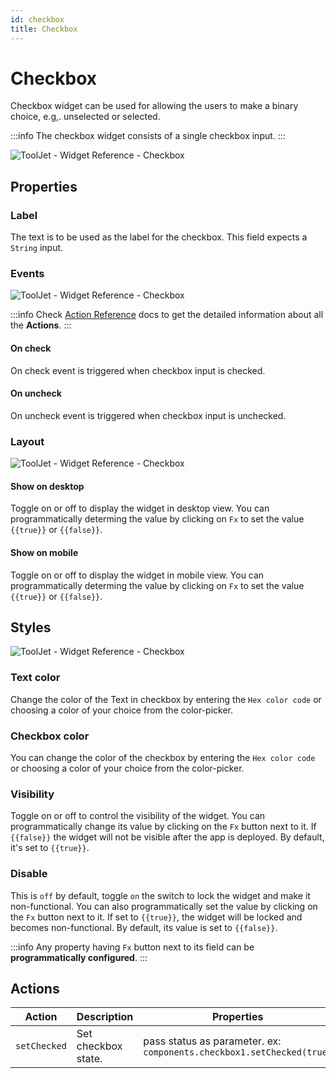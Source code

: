 ```yaml
---
id: checkbox
title: Checkbox
---
```

# Checkbox

Checkbox widget can be used for allowing the users to make a binary choice, e.g,. unselected or selected.

:::info
The checkbox widget consists of a single checkbox input.
:::

<div style={{textAlign: 'center'}}>

![ToolJet - Widget Reference - Checkbox](/img/widgets/checkbox/checkbox.gif)

</div>

## Properties

### Label

The text is to be used as the label for the checkbox. This field expects a `String` input.

### Events

<div style={{textAlign: 'center'}}>

![ToolJet - Widget Reference - Checkbox](/img/widgets/checkbox/events.png)

</div>

:::info
Check [Action Reference](/docs/actions/show-alert) docs to get the detailed information about all the **Actions**.
:::
#### On check

On check event is triggered when checkbox input is checked.
#### On uncheck

On uncheck event is triggered when checkbox input is unchecked.

### Layout

<div style={{textAlign: 'center'}}>

![ToolJet - Widget Reference - Checkbox](/img/widgets/checkbox/layout.png)

</div>

#### Show on desktop

Toggle on or off to display the widget in desktop view. You can programmatically determing the value by clicking on `Fx` to set the value `{{true}}` or `{{false}}`.
#### Show on mobile

Toggle on or off to display the widget in mobile view. You can programmatically determing the value by clicking on `Fx` to set the value `{{true}}` or `{{false}}`.

## Styles

<div style={{textAlign: 'center'}}>

![ToolJet - Widget Reference - Checkbox](/img/widgets/checkbox/styles.png)

</div>

### Text color

Change the color of the Text in checkbox by entering the `Hex color code` or choosing a color of your choice from the color-picker. 

### Checkbox color

You can change the color of the checkbox by entering the `Hex color code` or choosing a color of your choice from the color-picker.

### Visibility

Toggle on or off to control the visibility of the widget. You can programmatically change its value by clicking on the `Fx` button next to it. If `{{false}}` the widget will not be visible after the app is deployed. By default, it's set to `{{true}}`.

### Disable

This is `off` by default, toggle `on` the switch to lock the widget and make it non-functional. You can also programmatically set the value by clicking on the `Fx` button next to it. If set to `{{true}}`, the widget will be locked and becomes non-functional. By default, its value is set to `{{false}}`.

:::info
Any property having `Fx` button next to its field can be **programmatically configured**.
:::

## Actions

| Action      | Description | Properties |
| ----------- | ----------- | ------------------ |
| `setChecked` | Set checkbox state. | pass status as parameter. ex: `components.checkbox1.setChecked(true)` |